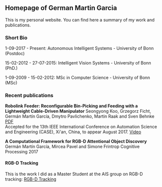 ## Homepage of German Martin Garcia

This is my personal website. You can find here a summary of my work and publications.

### Short Bio

1-09-2017 - Present: Autonomous Intelligent Systems - University of Bonn (Postdoc)

15-02-2012 - 27-07-2015: Intelligent Vision Systems - University of Bonn (PhD.)

1-09-2009 - 15-02-2012: MSc in Computer Science - University of Bonn (MSc)


### Recent publications

__Robolink Feeder: Reconfigurable Bin-Picking and Feeding with a Lightweight Cable-Driven Manipulator__
Seongyong Koo, Grzegorz Ficht, Germán Martín García, Dmytro
Pavlichenko, Martin Raak and Sven Behnke
[PDF](http://ais.uni-bonn.de/papers/CASE_2017_Koo.pdf)	
Accepted for the 13th IEEE International Conference on Automation Science and
Engineering (CASE), Xi'an, China, to appear August 2017.
[Video](http://ais.uni-bonn.de/videos/CASE_2017_Koo.mp4)

__A Computational Framework for RGB-D Attentional Object Discovery__
Germán Martín García, Mircea Pavel and Simone Frintrop
Cognitive Processing 2017

#### RGB-D Tracking
This is the work I did as a Master Student at the AIS group on RGB-D tracking:
[RGB-D Tracking](tracking.md)
